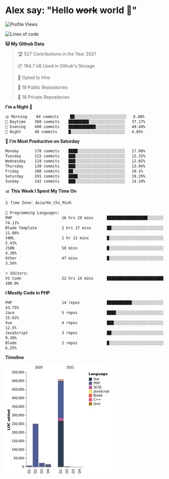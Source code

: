 # Alex say: "Hello ~~work~~ world 🐾"

<!--START_SECTION:waka-->
![Profile Views](http://img.shields.io/badge/Profile%20Views-0-blue)

![Lines of code](https://img.shields.io/badge/From%20Hello%20World%20I%27ve%20Written-810181%20lines%20of%20code-blue)

**🐱 My Github Data** 

> 🏆 527 Contributions in the Year 2021
 > 
> 📦 194.7 kB Used in Github's Storage 
 > 
> 💼 Opted to Hire
 > 
> 📜 19 Public Repositories 
 > 
> 🔑 18 Private Repositories  
 > 
**I'm a Night 🦉** 

```text
🌞 Morning    84 commits     ██░░░░░░░░░░░░░░░░░░░░░░░   8.48% 
🌆 Daytime    368 commits    █████████░░░░░░░░░░░░░░░░   37.17% 
🌃 Evening    490 commits    ████████████░░░░░░░░░░░░░   49.49% 
🌙 Night      48 commits     █░░░░░░░░░░░░░░░░░░░░░░░░   4.85%

```
📅 **I'm Most Productive on Saturday** 

```text
Monday       178 commits    ████░░░░░░░░░░░░░░░░░░░░░   17.98% 
Tuesday      122 commits    ███░░░░░░░░░░░░░░░░░░░░░░   12.32% 
Wednesday    119 commits    ███░░░░░░░░░░░░░░░░░░░░░░   12.02% 
Thursday     138 commits    ███░░░░░░░░░░░░░░░░░░░░░░   13.94% 
Friday       100 commits    ██░░░░░░░░░░░░░░░░░░░░░░░   10.1% 
Saturday     191 commits    ████░░░░░░░░░░░░░░░░░░░░░   19.29% 
Sunday       142 commits    ███░░░░░░░░░░░░░░░░░░░░░░   14.34%

```


📊 **This Week I Spent My Time On** 

```text
⌚︎ Time Zone: Asia/Ho_Chi_Minh

💬 Programming Languages: 
PHP                      16 hrs 29 mins      ██████████████████░░░░░░░   74.11% 
Blade Template           2 hrs 27 mins       ██░░░░░░░░░░░░░░░░░░░░░░░   11.06% 
YAML                     1 hr 12 mins        █░░░░░░░░░░░░░░░░░░░░░░░░   5.43% 
JSON                     58 mins             █░░░░░░░░░░░░░░░░░░░░░░░░   4.38% 
Other                    47 mins             █░░░░░░░░░░░░░░░░░░░░░░░░   3.56%

🔥 Editors: 
VS Code                  22 hrs 14 mins      █████████████████████████   100.0%

```

**I Mostly Code in PHP** 

```text
PHP                      14 repos            ███████████░░░░░░░░░░░░░░   43.75% 
Java                     5 repos             ████░░░░░░░░░░░░░░░░░░░░░   15.62% 
Vue                      4 repos             ███░░░░░░░░░░░░░░░░░░░░░░   12.5% 
JavaScript               3 repos             ██░░░░░░░░░░░░░░░░░░░░░░░   9.38% 
Blade                    2 repos             █░░░░░░░░░░░░░░░░░░░░░░░░   6.25%

```


**Timeline**

![Chart not found](https://raw.githubusercontent.com/alexzvn/alexzvn/main/charts/bar_graph.png) 


<!--END_SECTION:waka-->
